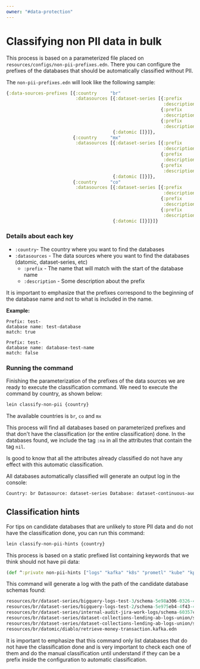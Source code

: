 ```yaml
---
owner: "#data-protection"
---
```


# Classifying non PII data in bulk

This process is based on a parameterized file placed on `resources/configs/non-pii-prefixes.edn`.
There you can configure the prefixes of the databases that should be automatically classified without PII.

The `non-pii-prefixes.edn` will look like the following sample:

```clojure
{:data-sources-prefixes [{:country     "br"
                          :datasources [{:dataset-series [{:prefix      "prometl-"
                                                           :description ""},
                                                          {:prefix      "dataset-continuous-auditing-"
                                                           :description ""},
                                                          {:prefix      "dataset-kpi-"
                                                           :description ""}]},
                                        {:datomic []}]},
                         {:country     "mx"
                          :datasources [{:dataset-series [{:prefix      "prometl-"
                                                           :description ""},
                                                          {:prefix      "dataset-continuous-auditing-"
                                                           :description ""},
                                                          {:prefix      "dataset-kpi-"
                                                           :description ""}]},
                                        {:datomic []}]},
                         {:country     "co"
                          :datasources [{:dataset-series [{:prefix      "prometl-"
                                                           :description ""},
                                                          {:prefix      "dataset-continuous-auditing-"
                                                           :description ""},
                                                          {:prefix      "dataset-kpi-"
                                                           :description ""}]},
                                        {:datomic []}]}]}

```

### Details about each key

- `:country`- The country where you want to find the databases
- `:datasources` - The data sources where you want to find the databases (datomic, dataset-series, etc)
  - `:prefix` - The name that will match with the start of the database name
  - `:description` - Some description about the prefix

It is important to emphasize that the prefixes correspond to the beginning of the database name and not to what is included in the name.

**Example:**

```
Prefix: test-
database name: test-database
match: true

Prefix: test-
database name: database-test-name
match: false
```

### Running the command

Finishing the parameterization of the prefixes of the data sources we are ready to execute the classification command.
We need to execute the command by country, as shown below:

```clojure
lein classify-non-pii {country}
```

The available countries is `br`, `co` and `mx`

This process will find all databases based on parameterized prefixes and that don't have the classification
(or the entire classification) done.
In the databases found, we include the tag `:na` in all the attributes that contain the tag `nil`.

Is good to know that all the attributes already classified do not have any effect with this automatic classification.

All databases automatically classified will generate an output log in the console:

```clojure
Country: br Datasource: dataset-series Database: dataset-continuous-auditing-evidence-collector-atento-skipped-jobs
```

## Classification hints

For tips on candidate databases that are unlikely to store PII data and do not have the classification done,
you can run this command:

```clojure
lein classify-non-pii-hints {country}
```

This process is based on a static prefixed list containing keywords that we think should not have pii data:

```clojure
(def ^:private non-pii-hints ["logs" "kafka" "k8s" "prometl" "kube" "kpi"])
```

This command will generate a log with the path of the candidate database schemas found:

```clojure
resources/br/dataset-series/bigquery-logs-test-3/schema-5e98a306-0326-4206-b408-750455919842.edn
resources/br/dataset-series/bigquery-logs-test-2/schema-5e975eb4-4f43-47a6-ad4e-2f63cd35fcee.edn
resources/br/dataset-series/internal-audit-jira-work-logs/schema-60357c95-966a-4f41-99dd-74ac8308908a.edn
resources/br/dataset-series/dataset-collections-lending-ab-logs-union/schema-5f9decde-a355-410d-8458-775803054efb.edn
resources/br/dataset-series/dataset-collections-lending-ab-logs-union/schema-609d763e-0f94-4290-9ed1-7e8a28455b8b.edn
resources/br/datomic/diablo/retrieve-money-transaction.kafka.edn
```

It is important to emphasize that this command only list databases that do not have the classification done and is very
important to check each one of them and do the manual classification until understand if they can be a prefix
inside the configuration to automatic classification.
